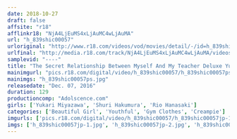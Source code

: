 ```yaml
---
date: 2018-10-27
draft: false
affsite: "r18"
afflinkr18: "NjA4LjEuMS4xLjAuMC4wLjAuMA"
url: "h_839shic00057"
urloriginal: "http://www.r18.com/videos/vod/movies/detail/-/id=h_839shic00057"
urlfinal: "http://media.r18.com/track/NjA4LjEuMS4xLjAuMC4wLjAuMA/videos/vod/movies/detail/-/id=h_839shic00057"
samplevid: "----"
title: "The Secret Relationship Between Myself And My Teacher Deluxe Yukari Miyazawa Shuri Hakumura Rio Hanasaki"
mainimgurl: "pics.r18.com/digital/video/h_839shic00057/h_839shic00057ps.jpg"
mainimgs: "h_839shic00057ps.jpg"
releasedate: "Dec. 07, 2016"
duration: 129
productioncomp: "Adolscence.com"
girls: ['Yukari Miyazawa', 'Shuri Hakumura', 'Rio Hanasaki']
categories: ['Beautiful Girl', 'Youthful', 'Gym Clothes', 'Creampie']
imgurls: ['pics.r18.com/digital/video/h_839shic00057/h_839shic00057jp-1.jpg', 'pics.r18.com/digital/video/h_839shic00057/h_839shic00057jp-2.jpg', 'pics.r18.com/digital/video/h_839shic00057/h_839shic00057jp-3.jpg', 'pics.r18.com/digital/video/h_839shic00057/h_839shic00057jp-4.jpg', 'pics.r18.com/digital/video/h_839shic00057/h_839shic00057jp-5.jpg', 'pics.r18.com/digital/video/h_839shic00057/h_839shic00057jp-6.jpg', 'pics.r18.com/digital/video/h_839shic00057/h_839shic00057jp-7.jpg', 'pics.r18.com/digital/video/h_839shic00057/h_839shic00057jp-8.jpg', 'pics.r18.com/digital/video/h_839shic00057/h_839shic00057jp-9.jpg', 'pics.r18.com/digital/video/h_839shic00057/h_839shic00057jp-10.jpg', 'pics.r18.com/digital/video/h_839shic00057/h_839shic00057jp-11.jpg', 'pics.r18.com/digital/video/h_839shic00057/h_839shic00057jp-12.jpg', 'pics.r18.com/digital/video/h_839shic00057/h_839shic00057jp-13.jpg', 'pics.r18.com/digital/video/h_839shic00057/h_839shic00057jp-14.jpg', 'pics.r18.com/digital/video/h_839shic00057/h_839shic00057jp-15.jpg', 'pics.r18.com/digital/video/h_839shic00057/h_839shic00057jp-16.jpg', 'pics.r18.com/digital/video/h_839shic00057/h_839shic00057jp-17.jpg', 'pics.r18.com/digital/video/h_839shic00057/h_839shic00057jp-18.jpg', 'pics.r18.com/digital/video/h_839shic00057/h_839shic00057jp-19.jpg', 'pics.r18.com/digital/video/h_839shic00057/h_839shic00057jp-20.jpg']
imgs: ['h_839shic00057jp-1.jpg', 'h_839shic00057jp-2.jpg', 'h_839shic00057jp-3.jpg', 'h_839shic00057jp-4.jpg', 'h_839shic00057jp-5.jpg', 'h_839shic00057jp-6.jpg', 'h_839shic00057jp-7.jpg', 'h_839shic00057jp-8.jpg', 'h_839shic00057jp-9.jpg', 'h_839shic00057jp-10.jpg', 'h_839shic00057jp-11.jpg', 'h_839shic00057jp-12.jpg', 'h_839shic00057jp-13.jpg', 'h_839shic00057jp-14.jpg', 'h_839shic00057jp-15.jpg', 'h_839shic00057jp-16.jpg', 'h_839shic00057jp-17.jpg', 'h_839shic00057jp-18.jpg', 'h_839shic00057jp-19.jpg', 'h_839shic00057jp-20.jpg']
---
```

